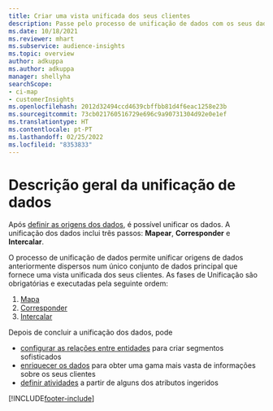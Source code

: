 ```yaml
---
title: Criar uma vista unificada dos seus clientes
description: Passe pelo processo de unificação de dados com os seus dados para criar um único conjunto de dados principal de perfis de clientes.
ms.date: 10/18/2021
ms.reviewer: mhart
ms.subservice: audience-insights
ms.topic: overview
author: adkuppa
ms.author: adkuppa
manager: shellyha
searchScope:
- ci-map
- customerInsights
ms.openlocfilehash: 2012d32494ccd4639cbffbb81d4f6eac1258e23b
ms.sourcegitcommit: 73cb021760516729e696c9a90731304d92e0e1ef
ms.translationtype: HT
ms.contentlocale: pt-PT
ms.lasthandoff: 02/25/2022
ms.locfileid: "8353833"
---
```

# <a name="data-unification-overview"></a>Descrição geral da unificação de dados

Após [definir as origens dos dados](data-sources.md), é possível unificar os dados. A unificação dos dados inclui três passos: **Mapear**, **Corresponder** e **Intercalar**.

O processo de unificação de dados permite unificar origens de dados anteriormente dispersos num único conjunto de dados principal que fornece uma vista unificada dos seus clientes. As fases de Unificação são obrigatórias e executadas pela seguinte ordem:

1. [Mapa](map-entities.md)
2. [Corresponder](match-entities.md)
3. [Intercalar](merge-entities.md)

Depois de concluir a unificação dos dados, pode

- [configurar as relações entre entidades](relationships.md) para criar segmentos sofisticados
- [enriquecer os dados](enrichment-hub.md) para obter uma gama mais vasta de informações sobre os seus clientes
- [definir atividades](activities.md) a partir de alguns dos atributos ingeridos


[!INCLUDE[footer-include](../includes/footer-banner.md)]